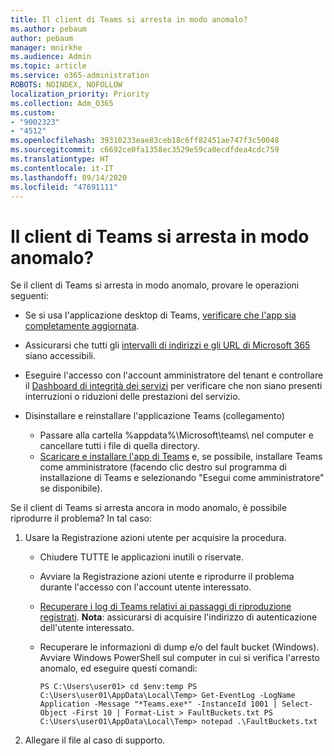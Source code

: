 ```yaml
---
title: Il client di Teams si arresta in modo anomalo?
ms.author: pebaum
author: pebaum
manager: mnirkhe
ms.audience: Admin
ms.topic: article
ms.service: o365-administration
ROBOTS: NOINDEX, NOFOLLOW
localization_priority: Priority
ms.collection: Adm_O365
ms.custom:
- "9002323"
- "4512"
ms.openlocfilehash: 39310233eae83ceb18c6ff82451ae747f3c50048
ms.sourcegitcommit: c6692ce0fa1358ec3529e59ca0ecdfdea4cdc759
ms.translationtype: HT
ms.contentlocale: it-IT
ms.lasthandoff: 09/14/2020
ms.locfileid: "47691111"
---
```

# <a name="teams-client-crashing"></a>Il client di Teams si arresta in modo anomalo?

Se il client di Teams si arresta in modo anomalo, provare le operazioni seguenti:

- Se si usa l'applicazione desktop di Teams, [verificare che l'app sia completamente aggiornata](https://support.office.com/article/Update-Microsoft-Teams-535a8e4b-45f0-4f6c-8b3d-91bca7a51db1).

- Assicurarsi che tutti gli [intervalli di indirizzi e gli URL di Microsoft 365](https://docs.microsoft.com/microsoftteams/connectivity-issues) siano accessibili.

- Eseguire l'accesso con l'account amministratore del tenant e controllare il [Dashboard di integrità dei servizi](https://docs.microsoft.com/office365/enterprise/view-service-health) per verificare che non siano presenti interruzioni o riduzioni delle prestazioni del servizio.

- Disinstallare e reinstallare l'applicazione Teams (collegamento)
    - Passare alla cartella %appdata%\Microsoft\teams\ nel computer e cancellare tutti i file di quella directory.
    - [Scaricare e installare l'app di Teams](https://www.microsoft.com/microsoft-365/microsoft-teams/group-chat-software#office-DesktopAppDownload-ofoushy) e, se possibile, installare Teams come amministratore (facendo clic destro sul programma di installazione di Teams e selezionando "Esegui come amministratore" se disponibile).

Se il client di Teams si arresta ancora in modo anomalo, è possibile riprodurre il problema? In tal caso:

1. Usare la Registrazione azioni utente per acquisire la procedura.
    - Chiudere TUTTE le applicazioni inutili o riservate.
    - Avviare la Registrazione azioni utente e riprodurre il problema durante l'accesso con l'account utente interessato.
    - [Recuperare i log di Teams relativi ai passaggi di riproduzione registrati](https://docs.microsoft.com/microsoftteams/log-files). **Nota**: assicurarsi di acquisire l'indirizzo di autenticazione dell'utente interessato.
    - Recuperare le informazioni di dump e/o del fault bucket (Windows). Avviare Windows PowerShell sul computer in cui si verifica l'arresto anomalo, ed eseguire questi comandi:

        `
        PS C:\Users\user01> cd $env:temp
        PS C:\Users\user01\AppData\Local\Temp> Get-EventLog -LogName Application -Message "*Teams.exe*" -InstanceId 1001 | Select-Object -First 10 | Format-List > FaultBuckets.txt
        PS C:\Users\user01\AppData\Local\Temp> notepad .\FaultBuckets.txt
        `
    
2. Allegare il file al caso di supporto.
